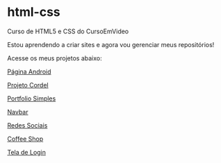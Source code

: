 # html-css
 Curso de HTML5 e CSS do CursoEmVideo

 Estou aprendendo a criar sites e agora vou gerenciar meus repositórios!

Acesse os meus projetos abaixo:
<p><a href="https://gustavogarciac.github.io/html-css/desafios/d010/" target="_blank">Página Android</a></p>
<p><a href="https://gustavogarciac.github.io/html-css/desafios/d013%20-%20projeto%20cordel/" target="_blank">Projeto Cordel</a></p>
<p><a href="https://gustavogarciac.github.io/html-css/projetos_pessoais/p005%20-%20portfolio/" target="_blank">Portfolio Simples</a></p>
<p><a href="https://gustavogarciac.github.io/html-css/projetos_pessoais/p006%20-%20navbar/" target="_blank">Navbar</a></p>
<p><a href="https://gustavogarciac.github.io/projeto-social/index.html" target="_blank">Redes Sociais</a></p>
<p><a href="https://gustavogarciac.github.io/html-css/projetos_pessoais/p007%20-%20coffee%20shop/" target="_blank">Coffee Shop</a></p>
<p><a href="https://gustavogarciac.github.io/projeto-tela-login/index.html" target="_blank">Tela de Login</p>
<a href="" target="_blank" rel="external">